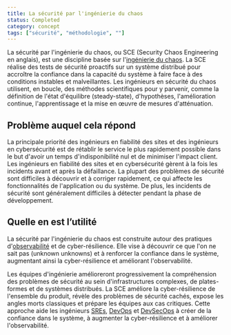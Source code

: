 ```yaml
---
title: La sécurité par l'ingénierie du chaos
status: Completed
category: concept
tags: ["sécurité", "méthodologie", ""]
---
```


La sécurité par l'ingénierie du chaos, ou SCE (Security Chaos Engineering en anglais), est une discipline basée sur l'[ingénierie du chaos](/fr/chaos-engineering/).
La SCE réalise des tests de sécurité proactifs sur un système distribué
pour accroître la confiance dans la capacité du système à faire face à des conditions instables et malveillantes.
Les ingénieurs en sécurité du chaos utilisent, en boucle, des méthodes scientifiques pour y parvenir,
comme la définition de l'état d'équilibre (steady-state), d'hypothèses, l'amélioration continue, l'apprentissage et la mise en œuvre de mesures d'atténuation.

## Problème auquel cela répond

La principale priorité des ingénieurs en fiabilité des sites et des ingénieurs en cybersécurité est
de rétablir le service le plus rapidement possible dans le but d'avoir un temps d'indisponibilité nul et de minimiser l'impact client.
Les ingénieurs en fiabilité des sites et en cybersécurité gèrent à la fois les incidents avant et après la défaillance.
La plupart des problèmes de sécurité sont difficiles à découvrir et à corriger rapidement, ce qui affecte les fonctionnalités de l'application ou du système.
De plus, les incidents de sécurité sont généralement difficiles à détecter pendant la phase de développement.

## Quelle en est l’utilité

La sécurité par l'ingénierie du chaos est construite autour des pratiques d'[observabilité](/fr/observability/) et de cyber-résilience.
Elle vise à découvrir ce que l'on ne sait pas (unknown unknowns) et à renforcer la confiance dans le système,
augmentant ainsi la cyber-résilience et améliorant l'observabilité.

Les équipes d'ingénierie amélioreront progressivement la compréhension des problèmes de sécurité
au sein d'infrastructures complexes, de plates-formes et de systèmes distribués.
La SCE améliore la cyber-résilience de l'ensemble du produit, révèle des problèmes de sécurité cachés,
expose les angles morts classiques et prépare les équipes aux cas critiques.
Cette approche aide les ingénieurs [SREs](/fr/site-reliability-engineering/), [DevOps](/fr/devops/) et [DevSecOps](/fr/devsecops/)
à créer de la confiance dans le système, à augmenter la cyber-résilience et à améliorer l'observabilité.